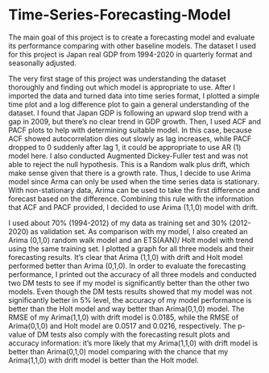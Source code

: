 # Time-Series-Forecasting-Model

The main goal of this project is to create a forecasting model and evaluate its performance comparing with other baseline models. The dataset I used for this project is Japan real GDP from 1994-2020 in quarterly format and seasonally adjusted.

The very first stage of this project was understanding the dataset thoroughly and finding out which model is appropriate to use. After I imported the data and turned data into time series format, I plotted a simple time plot and a log difference plot to gain a general understanding of the dataset. I found that Japan GDP is following an upward slop trend with a gap in 2009, but there’s no clear trend in GDP growth. Then, I used ACF and PACF plots to help with determining suitable model. In this case, because ACF showed autocorrelation dies out slowly as lag increases, while PACF dropped to 0 suddenly after lag 1, it could be appropriate to use AR (1) model here. I also conducted Augmented Dickey-Fuller test and was not able to reject the null hypothesis. This is a Random walk plus drift, which make sense given that there is a growth rate. Thus, I decide to use Arima model since Arma can only be used when the time series data is stationary. With non-stationary data, Arima can be used to take the first difference and forecast based on the difference. Combining this rule with the information that ACF and PACF provided, I decided to use Arima (1,1,0) model with drift.

I used about 70% (1994-2012) of my data as training set and 30% (2012-2020) as validation set. As comparison with my model, I also created an Arima (0,1,0) random walk model and an ETS(AAN)/ Holt model with trend using the same training set. I plotted a graph for all three models and their forecasting results. It’s clear that Arima (1,1,0) with drift and Holt model performed better than Arima (0,1,0). In order to evaluate the forecasting performance, I printed out the accuracy of all three models and conducted two DM tests to see if my model is significantly better than the other two models. Even though the DM tests results showed that my model was not significantly better in 5% level, the accuracy of my model performance is better than the Holt model and way better than Arima(0,1,0) model. The RMSE of my Arima(1,1,0) with drift model is 0.0185, while the RMSE of Arima(0,1,0) and Holt model are 0.0517 and 0.0216, respectively. The p-value of DM tests also comply with the forecasting result plots and accuracy information: it’s more likely that my Arima(1,1,0) with drift model is better than Arima(0,1,0) model comparing with the chance that my Arima(1,1,0) with drift model is better than the Holt model.
